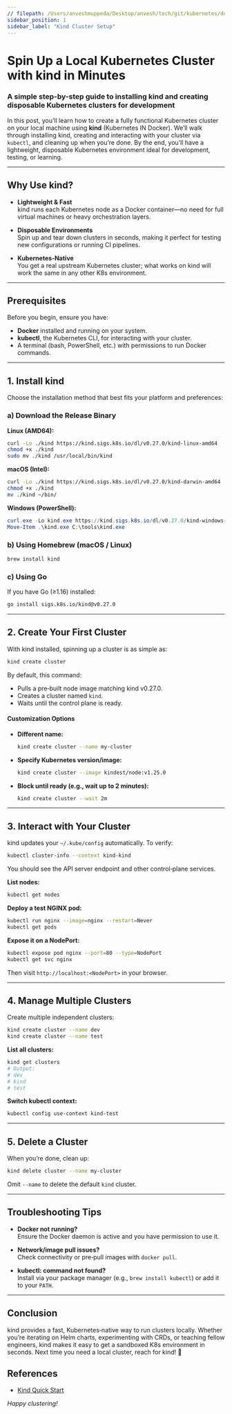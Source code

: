 ```yaml
---
// filepath: /Users/anveshmuppeda/Desktop/anvesh/tech/git/kubernetes/docs/cluster-setup/kind.md
sidebar_position: 1
sidebar_label: "Kind Cluster Setup"
---  
```



# Spin Up a Local Kubernetes Cluster with kind in Minutes  
### A simple step-by-step guide to installing kind and creating disposable Kubernetes clusters for development  

In this post, you’ll learn how to create a fully functional Kubernetes cluster on your local machine using **kind** (Kubernetes IN Docker). We’ll walk through installing kind, creating and interacting with your cluster via `kubectl`, and cleaning up when you’re done. By the end, you’ll have a lightweight, disposable Kubernetes environment ideal for development, testing, or learning.

---

## Why Use kind?

- **Lightweight & Fast**  
  kind runs each Kubernetes node as a Docker container—no need for full virtual machines or heavy orchestration layers.

- **Disposable Environments**  
  Spin up and tear down clusters in seconds, making it perfect for testing new configurations or running CI pipelines.

- **Kubernetes‑Native**  
  You get a real upstream Kubernetes cluster; what works on kind will work the same in any other K8s environment.

---

## Prerequisites

Before you begin, ensure you have:

- **Docker** installed and running on your system.  
- **kubectl**, the Kubernetes CLI, for interacting with your cluster.  
- A terminal (bash, PowerShell, etc.) with permissions to run Docker commands.

---

## 1. Install kind

Choose the installation method that best fits your platform and preferences:

### a) Download the Release Binary

**Linux (AMD64):**
```bash
curl -Lo ./kind https://kind.sigs.k8s.io/dl/v0.27.0/kind-linux-amd64
chmod +x ./kind
sudo mv ./kind /usr/local/bin/kind
```

**macOS (Intel):**
```bash
curl -Lo ./kind https://kind.sigs.k8s.io/dl/v0.27.0/kind-darwin-amd64
chmod +x ./kind
mv ./kind ~/bin/
```

**Windows (PowerShell):**
```powershell
curl.exe -Lo kind.exe https://kind.sigs.k8s.io/dl/v0.27.0/kind-windows-amd64
Move-Item .\kind.exe C:\tools\kind.exe
```

### b) Using Homebrew (macOS / Linux)

```bash
brew install kind
```

### c) Using Go

If you have Go (≥1.16) installed:

```bash
go install sigs.k8s.io/kind@v0.27.0
```

---

## 2. Create Your First Cluster

With kind installed, spinning up a cluster is as simple as:

```bash
kind create cluster
```

By default, this command:

- Pulls a pre‑built node image matching kind v0.27.0.  
- Creates a cluster named `kind`.  
- Waits until the control plane is ready.

#### Customization Options

- **Different name:**  
  ```bash
  kind create cluster --name my-cluster
  ```
- **Specify Kubernetes version/image:**  
  ```bash
  kind create cluster --image kindest/node:v1.25.0
  ```
- **Block until ready (e.g., wait up to 2 minutes):**  
  ```bash
  kind create cluster --wait 2m
  ```

---

## 3. Interact with Your Cluster

kind updates your `~/.kube/config` automatically. To verify:

```bash
kubectl cluster-info --context kind-kind
```

You should see the API server endpoint and other control‑plane services.

**List nodes:**
```bash
kubectl get nodes
```

**Deploy a test NGINX pod:**
```bash
kubectl run nginx --image=nginx --restart=Never
kubectl get pods
```

**Expose it on a NodePort:**
```bash
kubectl expose pod nginx --port=80 --type=NodePort
kubectl get svc nginx
```
Then visit `http://localhost:<NodePort>` in your browser.

---

## 4. Manage Multiple Clusters

Create multiple independent clusters:

```bash
kind create cluster --name dev
kind create cluster --name test
```

**List all clusters:**
```bash
kind get clusters
# Output:
# dev
# kind
# test
```

**Switch kubectl context:**
```bash
kubectl config use-context kind-test
```

---

## 5. Delete a Cluster

When you’re done, clean up:

```bash
kind delete cluster --name my-cluster
```

Omit `--name` to delete the default `kind` cluster.

---

## Troubleshooting Tips

- **Docker not running?**  
  Ensure the Docker daemon is active and you have permission to use it.

- **Network/image pull issues?**  
  Check connectivity or pre‑pull images with `docker pull`.

- **kubectl: command not found?**  
  Install via your package manager (e.g., `brew install kubectl`) or add it to your `PATH`.

---

## Conclusion

kind provides a fast, Kubernetes‑native way to run clusters locally. Whether you’re iterating on Helm charts, experimenting with CRDs, or teaching fellow engineers, kind makes it easy to get a sandboxed K8s environment in seconds. Next time you need a local cluster, reach for kind! 🚀

## References  

- [Kind Quick Start](https://kind.sigs.k8s.io/docs/user/quick-start/)

*Happy clustering!*